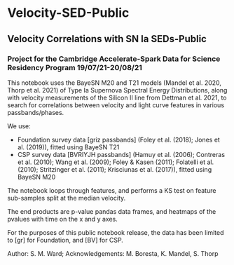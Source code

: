 # Velocity-SED-Public
## Velocity Correlations with SN Ia SEDs-Public
### Project for the Cambridge Accelerate-Spark Data for Science Residency Program 19/07/21-20/08/21

This notebook uses the BayeSN M20 and T21 models (Mandel et al. 2020, Thorp et al. 2021) of Type Ia Supernova Spectral Energy Distributions, 
along with velocity measurements of the Silicon II line from Dettman et al. 2021,
to search for correlations between velocity and light curve features in various passbands/phases.

We use:
* Foundation survey data [griz passbands] (Foley et al. (2018); Jones et al. (2019)), 
fitted using BayeSN T21
* CSP survey data [BVRIYJH passbands] (Hamuy et al. (2006); Contreras et al. (2010); Wang et al. (2009); Foley & Kasen (2011); Folatelli et al. (2010);
Stritzinger et al. (2011); Krisciunas et al. (2017)),
fitted using BayeSN M20

The notebook loops through features, and performs a KS test on feature sub-samples split at the median velocity. 

The end products are p-value pandas data frames, and heatmaps of the pvalues with time on the x and y axes.

For the purposes of this public notebook release, the data has been limited to [gr] for Foundation, and [BV] for CSP.

Author: S. M. Ward; Acknowledgements: M. Boresta, K. Mandel, S. Thorp

